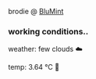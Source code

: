 brodie @ [BluMint](https://www.linkedin.com/company/blumint-io/)

<!--weather_start-->
### working conditions..

weather: few clouds ☁️

temp: 3.64 °C 🧥

<!--weather_end-->
